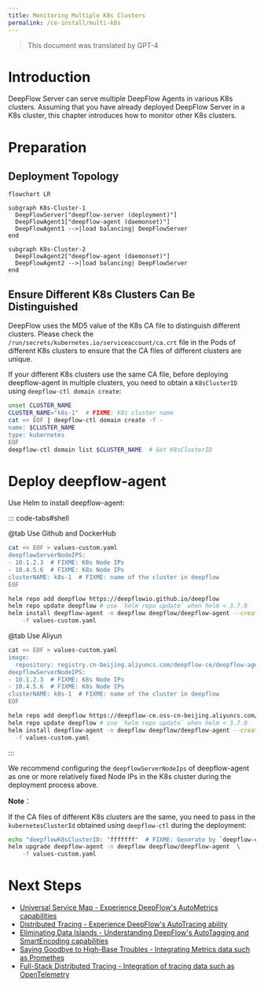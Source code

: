 ```yaml
---
title: Monitoring Multiple K8s Clusters
permalink: /ce-install/multi-k8s
---
```


> This document was translated by GPT-4

# Introduction

DeepFlow Server can serve multiple DeepFlow Agents in various K8s clusters. Assuming that you have already deployed DeepFlow Server in a K8s cluster, this chapter introduces how to monitor other K8s clusters.

# Preparation

## Deployment Topology

```mermaid
flowchart LR

subgraph K8s-Cluster-1
  DeepFlowServer["deepflow-server (deployment)"]
  DeepFlowAgent1["deepflow-agent (daemonset)"]
  DeepFlowAgent1 -->|load balancing| DeepFlowServer
end

subgraph K8s-Cluster-2
  DeepFlowAgent2["deepflow-agent (daemonset)"]
  DeepFlowAgent2 -->|load balancing| DeepFlowServer
end
```

## Ensure Different K8s Clusters Can Be Distinguished

DeepFlow uses the MD5 value of the K8s CA file to distinguish different clusters. Please check the `/run/secrets/kubernetes.io/serviceaccount/ca.crt` file in the Pods of different K8s clusters to ensure that the CA files of different clusters are unique.

If your different K8s clusters use the same CA file, before deploying deepflow-agent in multiple clusters, you need to obtain a `K8sClusterID` using `deepflow-ctl domain create`:

```bash
unset CLUSTER_NAME
CLUSTER_NAME="k8s-1"  # FIXME: K8s cluster name
cat << EOF | deepflow-ctl domain create -f -
name: $CLUSTER_NAME
type: kubernetes
EOF
deepflow-ctl domain list $CLUSTER_NAME  # Get K8sClusterID
```

# Deploy deepflow-agent

Use Helm to install deepflow-agent:

::: code-tabs#shell

@tab Use Github and DockerHub

```bash
cat << EOF > values-custom.yaml
deepflowServerNodeIPS:
- 10.1.2.3  # FIXME: K8s Node IPs
- 10.4.5.6  # FIXME: K8s Node IPs
clusterNAME: k8s-1  # FIXME: name of the cluster in deepflow
EOF

helm repo add deepflow https://deepflowio.github.io/deepflow
helm repo update deepflow # use `helm repo update` when helm < 3.7.0
helm install deepflow-agent -n deepflow deepflow/deepflow-agent --create-namespace \
    -f values-custom.yaml
```

@tab Use Aliyun

```bash
cat << EOF > values-custom.yaml
image:
  repository: registry.cn-beijing.aliyuncs.com/deepflow-ce/deepflow-agent
deepflowServerNodeIPS:
- 10.1.2.3  # FIXME: K8s Node IPs
- 10.4.5.6  # FIXME: K8s Node IPs
clusterNAME: k8s-1  # FIXME: name of the cluster in deepflow
EOF

helm repo add deepflow https://deepflow-ce.oss-cn-beijing.aliyuncs.com/chart/stable
helm repo update deepflow # use `helm repo update` when helm < 3.7.0
helm install deepflow-agent -n deepflow deepflow/deepflow-agent --create-namespace \
  -f values-custom.yaml
```

:::

We recommend configuring the `deepflowServerNodeIps` of deepflow-agent as one or more relatively fixed Node IPs in the K8s cluster during the deployment process above.

**Note**：

If the CA files of different K8s clusters are the same, you need to pass in the `kubernetesClusterId` obtained using `deepflow-ctl` during the deployment:

```bash
echo "deepflowK8sClusterID: "fffffff"  # FIXME: Generate by `deepflow-ctl  domain create`" >> values-custom.yaml
helm upgrade deepflow-agent -n deepflow deepflow/deepflow-agent  \
    -f values-custom.yaml
```

# Next Steps

- [Universal Service Map - Experience DeepFlow's AutoMetrics capabilities](../features/universal-map/auto-metrics/)
- [Distributed Tracing - Experience DeepFlow's AutoTracing ability](../features/distributed-tracing/auto-tracing/)
- [Eliminating Data Islands - Understanding DeepFlow's AutoTagging and SmartEncoding capabilities](../features/auto-tagging/eliminate-data-silos/)
- [Saying Goodbye to High-Base Troubles - Integrating Metrics data such as Promethes](../integration/input/metrics/metrics-auto-tagging/)
- [Full-Stack Distributed Tracing - Integration of tracing data such as OpenTelemetry](../integration/input/tracing/full-stack-distributed-tracing/)
